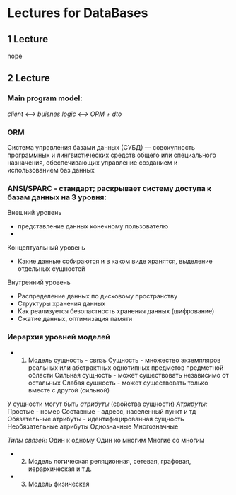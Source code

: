 # Lectures for DataBases

## 1 Lecture
nope

## 2 Lecture

### Main program model:
_client <--> buisnes logic <--> ORM + dto_

###  ORM
Система управления базами данных (СУБД) — совокупность программных и лингвистических средств общего или специального назначения, обеспечивающих управление созданием и использованием баз данных

### ANSI/SPARC - стандарт; раскрывает систему доступа к базам данных на 3 уровня:
Внешний уровень 
- представление данных конечному пользователю 
- 
Концептуальный уровень 
- Какие данные собираются и в каком виде хранятся, выделение отдельных сущностей 

Внутренний уровень 
- Распределение данных по дисковому пространству
- Структуры хранения данных
- Как реализуется безопастность хранения данных (шифрование)
- Сжатие данных, оптимизация памяти 

### Иерархия уровней моделей
- 1. Модель сущность - связь
Сущность - множество экземпляров реальных или абстрактных однотипных предметов предметной области
Сильная сущность - может существовать независимо от остальных
Слабая сущность - может существовать только вместе с другой (сильной)

У сущности могут быть _атрибуты_ (свойства сущности)
_Атрибуты:_
Простые - номер
Составные - адресс, населенный пункт и тд
Обязательные атрибуты - идентифицированная сущность
Необязательные атрибуты
Однозначные
Многозначные

_Типы связей:_
Один к одному
Один ко многим
Многие со многим


- 2. Модель логическая
реляционная, сетевая, графовая, иерархическая и т.д.



- 3. Модель физическая
